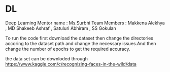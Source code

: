 # DL
Deep Learning
Mentor name : Ms.Surbhi
Team Members : Makkena Alekhya , MD Shakeeb Ashraf , Satuluri Abhiram , SS Gokulan

To run the code first download the dataset then change the directories accoring to the dataset path and change the necessary issues.And then change the number of epochs to get the required accuracy.

the data set can be downloded through https://www.kaggle.com/c/recognizing-faces-in-the-wild/data


